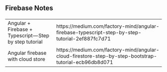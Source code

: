 <h2>Firebase Notes</h2>
<h3></h3>
<table>
<tr>
  <td>Angular + Firebase + Typescript — Step by step tutorial</td>
  <td>https://medium.com/factory-mind/angular-firebase-typescript-step-by-step-tutorial-2ef887fc7d71</td>
</tr>
  <tr>
    <td>Angular firebase with cloud store</td>
    <td>https://medium.com/factory-mind/angular-cloud-firestore-step-by-step-bootstrap-tutorial-ecb96db8d071</td>
  </tr>
</table>
